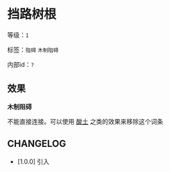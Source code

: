 # 挡路树根

等级：`1`

标签：`阻碍` `木制阻碍`

内部id：`?`

## 效果

**木制阻碍**

不能直接连接。可以使用 [酸土](酸土.md) 之类的效果来移除这个词条

## CHANGELOG

- [1.0.0] 引入
